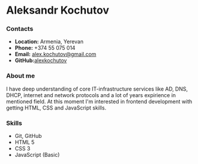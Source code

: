 # Aleksandr Kochutov

### Contacts
* __Location:__ Armenia, Yerevan
* __Phone:__ +374 55 075 014
* __Email:__ alex.kochutov@gmail.com
* __GitHub:__[alexkochutov](https://github.com/alexkochutov)

### About me
I have deep understanding of core IT-infrastructure services like AD, DNS, DHCP, internet and network protocols and a lot of years expirience in mentioned field.
At this moment I'm interested in frontend development with getting HTML, CSS and JavaScript skills.

### Skills
- Git, GitHub
- HTML 5
- CSS 3
- JavaScript (Basic)